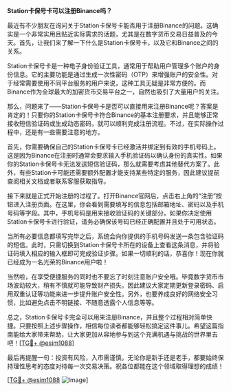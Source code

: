 **Station卡保号卡可以注册Binance吗？**

最近有不少朋友在询问关于Station卡保号卡能否用于注册Binance的问题。这确实是一个非常实用且贴近实际需求的话题，尤其是在数字货币交易日益普及的今天。首先，让我们来了解一下什么是Station卡保号卡，以及它和Binance之间的关系。

Station卡保号卡是一种电子身份验证工具，通常用于帮助用户管理多个账户的身份信息。它的主要功能是通过生成一次性密码（OTP）来增强账户的安全性。对于经常需要使用不同平台服务的用户来说，这种工具无疑是非常方便的。而Binance作为全球最大的加密货币交易平台之一，自然也吸引了大量用户的关注。

那么，问题来了——Station卡保号卡是否可以直接用来注册Binance呢？答案是肯定的！只要你的Station卡保号卡符合Binance的基本注册要求，并且能够正常接收短信验证码或生成动态密码，就可以顺利完成注册流程。不过，在实际操作过程中，还是有一些需要注意的地方。

首先，你需要确保自己的Station卡保号卡已经激活并绑定到有效的手机号码上。这是因为Binance在注册时通常会要求输入手机验证码以确认身份的真实性。如果你的Station卡保号卡无法发送短信验证码，那么就需要考虑其他替代方案了。此外，有些Station卡可能还需要额外配置才能支持某些特定的服务，因此建议提前查阅相关文档或者联系客服获取指导。

接下来就是正式开始注册的过程了。打开Binance官网后，点击右上角的“注册”按钮进入注册页面。在这里，你会看到需要填写的信息包括邮箱地址、密码以及手机号码等字段。其中，手机号码是用来接收验证码的关键部分。如果你决定使用Station卡保号卡进行验证，请务必确保该号码已经正确配置并且处于可用状态。

当所有必要信息都填写完毕之后，系统会向你提供的手机号码发送一条包含验证码的短信。此时，只需切换到Station卡保号卡所在的设备上查看这条消息，并将验证码填入相应的输入框即可完成验证步骤。如果一切顺利的话，恭喜你！现在你就已经成为一名光荣的Binance用户啦！

当然啦，在享受便捷服务的同时也不要忘了时刻注意账户安全哦。毕竟数字货币市场波动较大，稍有不慎就可能导致财产损失。因此建议大家定期更新登录密码、启用双重认证等功能来进一步提升账户安全性。另外，也要养成良好的网络安全习惯，比如避免点击不明链接、不随意透露个人信息等等。

总之，Station卡保号卡完全可以用来注册Binance，并且整个过程相对简单快捷。只要按照上述步骤操作，相信每位读者都能够轻松搞定这件事儿。希望这篇指南能给大家带来帮助，让大家更加从容地参与到这个充满机遇与挑战的世界里去吧！[[TG💪+ @esim1088](https://t.me/s/esim1088)]

最后再提醒一句：投资有风险，入市需谨慎。无论你是新手还是老手，都要始终保持理性思考的态度对待每一次交易决策。祝各位都能在这个领域取得理想的成绩！

[[TG💪+ @esim1088](https://t.me/s/esim1088) ![Image](https://i.postimg.cc/4NQfJmqS/Snipaste-2025-05-13-00-14-12.png)]